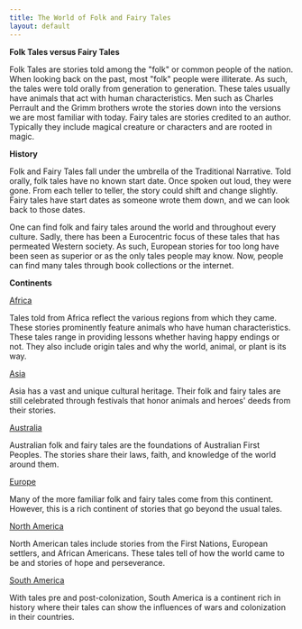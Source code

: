 ```yaml
---
title: The World of Folk and Fairy Tales
layout: default
---
```

**Folk Tales versus Fairy Tales**

Folk Tales are stories told among the "folk" or common people of the nation. When looking back on the past, most "folk"
people were illiterate. As such, the tales were told orally from generation to generation. These tales usually have animals that act with human characteristics. Men such as Charles Perrault and the Grimm brothers wrote the stories down into the versions we are most familiar with today. Fairy tales are stories credited to an author. Typically they include magical creature or characters and are rooted in magic.

**History**

Folk and Fairy Tales fall under the umbrella of the Traditional Narrative.
Told orally, folk tales have no known start date. Once spoken out loud, they were gone. From each teller to teller, the story could shift and change slightly. Fairy tales have start dates as someone wrote them down, and we can look back to those dates.

One can find folk and fairy tales around the world and throughout every culture. Sadly, there has been a Eurocentric focus of these tales that has permeated Western society. As such, European stories for too long have been seen as superior or as the only tales people may know. Now, people can find many tales through book collections or the internet.

**Continents**

<a href="{{'/africa/' | relative_url}}">Africa</a>

Tales told from Africa reflect the various regions from which they came. These stories prominently feature animals who have human characteristics. These tales range in providing lessons whether having happy endings or not. They also include origin tales and why the world, animal, or plant is its way.

<a href="{{'/asia/' | relative_url}}">Asia</a>

Asia has a vast and unique cultural heritage. Their folk and fairy tales are still celebrated through festivals that honor animals and heroes' deeds from their stories.

<a href="{{'/australia/' | relative_url}}">Australia</a>

Australian folk and fairy tales are the foundations of Australian First Peoples. The stories share their laws, faith, and knowledge of the world around them.

<a href="{{'/europe/' | relative_url}}">Europe</a>

Many of the more familiar folk and fairy tales come from this continent. However, this is a rich continent of stories that go beyond the usual tales.

<a href="{{'/northamerica/' | relative_url}}">North America</a>

North American tales include stories from the First Nations, European settlers, and African Americans. These tales tell of how the world came to be and stories of hope and perseverance.

<a href="{{'/southamerica/' | relative_url}}">South America</a>

With tales pre and post-colonization, South America is a continent rich in history where their tales can show the influences of wars and colonization in their countries.
